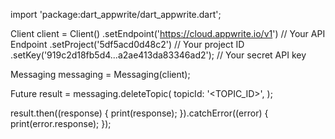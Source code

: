 import 'package:dart_appwrite/dart_appwrite.dart';

Client client = Client()
  .setEndpoint('https://cloud.appwrite.io/v1') // Your API Endpoint
  .setProject('5df5acd0d48c2') // Your project ID
  .setKey('919c2d18fb5d4...a2ae413da83346ad2'); // Your secret API key

Messaging messaging = Messaging(client);

Future result = messaging.deleteTopic(
  topicId: '<TOPIC_ID>',
);

result.then((response) {
  print(response);
}).catchError((error) {
  print(error.response);
});
